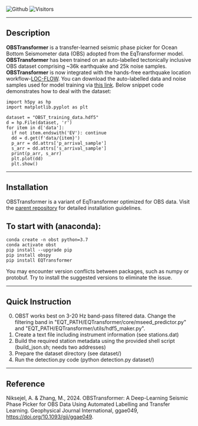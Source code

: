![Github](https://github.com/alirezaniki/OBSTransformer/assets/24492517/3676bc18-663c-4bc8-97ab-fbeea89c3273)
![Visitors](https://api.visitorbadge.io/api/visitors?path=https%3A%2F%2Fgithub.com%2Falirezaniki%2FOBSTransformer&labelColor=%2337d67a&countColor=%23263759&style=plastic)

---
Description
--

**OBSTransformer** is a transfer-learned seismic phase picker for Ocean Bottom Seismometer data (OBS) adopted from the EqTransformer model. 
**OBSTransformer** has been trained on an auto-labelled tectonically inclusive OBS dataset comprising ~36k earthquake and 25k noise samples.
**OBSTransformer** is now integrated with the hands-free earthquake location workflow-[LOC-FLOW](https://github.com/Dal-mzhang/LOC-FLOW).
You can download the auto-labelled data and noise samples used for model training via [this link](https://drive.google.com/file/d/1sM2JD9QF6obfFtIPTB3wQxtDvEhndPVT/view?usp=sharing). Below
snippet code demonstrates how to deal with the dataset:
```
import h5py as hp
import matplotlib.pyplot as plt

dataset = "OBST_training_data.hdf5"
d = hp.File(dataset, 'r')
for item in d['data']:
  if not item.endswith('EV'): continue 
  dd = d.get(f'data/{item}')
  p_arr = dd.attrs['p_arrival_sample']
  s_arr = dd.attrs['s_arrival_sample']
  print(p_arr, s_arr)
  plt.plot(dd)
  plt.show()
```

---
Installation
--

OBSTransformer is a variant of EqTransformer optimized for OBS data. Visit the [parent repository](https://github.com/smousavi05/EQTransformer) for detailed installation guidelines.

To start with (anaconda):
--

```
conda create -n obst python=3.7
conda activate obst
pip install --upgrade pip
pip install obspy
pip install EQTransformer
```
You may encounter version conflicts between packages, such as numpy or protobuf. Try to install the suggested versions to eliminate the issue.

---
Quick Instruction
--
  0. OBST works best on 3-20 Hz band-pass filtered data. Change the filtering band in "EQT_PATH/EQTransformer/core/mseed_predictor.py" and "EQT_PATH/EQTransformer/utils/hdf5_maker.py".
  1. Create a text file including instrument information (see stations.dat)
  2. Build the required station metadata using the provided shell script (build_json.sh; needs two addresses)
  3. Prepare the dataset directory (see dataset/)
  4. Run the detection.py code (python detection.py dataset/)

---

Reference
--

Niksejel, A. & Zhang, M., 2024. OBSTransformer: A Deep-Learning Seismic Phase Picker for OBS Data Using Automated Labelling and Transfer Learning. Geophysical Journal International, ggae049, https://doi.org/10.1093/gji/ggae049.
